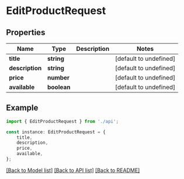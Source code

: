 # EditProductRequest


## Properties

Name | Type | Description | Notes
------------ | ------------- | ------------- | -------------
**title** | **string** |  | [default to undefined]
**description** | **string** |  | [default to undefined]
**price** | **number** |  | [default to undefined]
**available** | **boolean** |  | [default to undefined]

## Example

```typescript
import { EditProductRequest } from './api';

const instance: EditProductRequest = {
    title,
    description,
    price,
    available,
};
```

[[Back to Model list]](../README.md#documentation-for-models) [[Back to API list]](../README.md#documentation-for-api-endpoints) [[Back to README]](../README.md)
